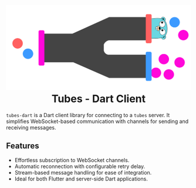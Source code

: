 <h1 align="center">
  <img src="https://raw.githubusercontent.com/go-tubes/tubes/images/logo.png"><br>
  Tubes - Dart Client
</h1>

`tubes-dart` is a Dart client library for connecting to a `tubes` server. It simplifies WebSocket-based communication with channels for sending and receiving messages.

## Features

- Effortless subscription to WebSocket channels.
- Automatic reconnection with configurable retry delay.
- Stream-based message handling for ease of integration.
- Ideal for both Flutter and server-side Dart applications.
